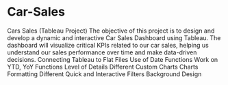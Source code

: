 # Car-Sales
Cars Sales (Tableau Project) The objective of this project is to design and develop a dynamic and interactive Car Sales Dashboard using Tableau. The dashboard will visualize critical KPIs related to our car sales, helping us understand our sales performance over time and make data-driven decisions.
Connecting Tableau to Flat Files
Use of Date Functions
Work on YTD, YoY Functions
Level of Details
Different Custom Charts
Charts Formatting
Different Quick and Interactive Filters
Background Design

